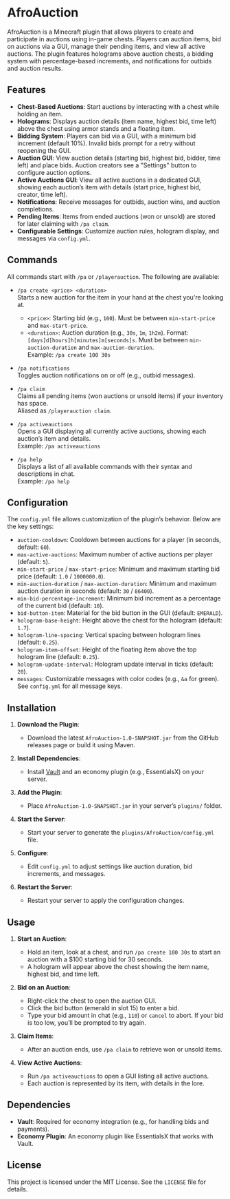 # AfroAuction

AfroAuction is a Minecraft plugin that allows players to create and participate in auctions using in-game chests. Players can auction items, bid on auctions via a GUI, manage their pending items, and view all active auctions. The plugin features holograms above auction chests, a bidding system with percentage-based increments, and notifications for outbids and auction results.

## Features

- **Chest-Based Auctions**: Start auctions by interacting with a chest while holding an item.
- **Holograms**: Displays auction details (item name, highest bid, time left) above the chest using armor stands and a floating item.
- **Bidding System**: Players can bid via a GUI, with a minimum bid increment (default 10%). Invalid bids prompt for a retry without reopening the GUI.
- **Auction GUI**: View auction details (starting bid, highest bid, bidder, time left) and place bids. Auction creators see a "Settings" button to configure auction options.
- **Active Auctions GUI**: View all active auctions in a dedicated GUI, showing each auction’s item with details (start price, highest bid, creator, time left).
- **Notifications**: Receive messages for outbids, auction wins, and auction completions.
- **Pending Items**: Items from ended auctions (won or unsold) are stored for later claiming with `/pa claim`.
- **Configurable Settings**: Customize auction rules, hologram display, and messages via `config.yml`.

## Commands

All commands start with `/pa` or `/playerauction`. The following are available:

- `/pa create <price> <duration>`  
  Starts a new auction for the item in your hand at the chest you're looking at.
    - `<price>`: Starting bid (e.g., `100`). Must be between `min-start-price` and `max-start-price`.
    - `<duration>`: Auction duration (e.g., `30s`, `1m`, `1h2m`). Format: `[days]d[hours]h[minutes]m[seconds]s`. Must be between `min-auction-duration` and `max-auction-duration`.  
      Example: `/pa create 100 30s`

- `/pa notifications`  
  Toggles auction notifications on or off (e.g., outbid messages).

- `/pa claim`  
  Claims all pending items (won auctions or unsold items) if your inventory has space.  
  Aliased as `/playerauction claim`.

- `/pa activeauctions`  
  Opens a GUI displaying all currently active auctions, showing each auction’s item and details.  
  Example: `/pa activeauctions`

- `/pa help`  
  Displays a list of all available commands with their syntax and descriptions in chat.  
  Example: `/pa help`

## Configuration

The `config.yml` file allows customization of the plugin’s behavior. Below are the key settings:

- `auction-cooldown`: Cooldown between auctions for a player (in seconds, default: `60`).
- `max-active-auctions`: Maximum number of active auctions per player (default: `5`).
- `min-start-price` / `max-start-price`: Minimum and maximum starting bid price (default: `1.0` / `1000000.0`).
- `min-auction-duration` / `max-auction-duration`: Minimum and maximum auction duration in seconds (default: `30` / `86400`).
- `min-bid-percentage-increment`: Minimum bid increment as a percentage of the current bid (default: `10`).
- `bid-button-item`: Material for the bid button in the GUI (default: `EMERALD`).
- `hologram-base-height`: Height above the chest for the hologram (default: `1.7`).
- `hologram-line-spacing`: Vertical spacing between hologram lines (default: `0.25`).
- `hologram-item-offset`: Height of the floating item above the top hologram line (default: `0.25`).
- `hologram-update-interval`: Hologram update interval in ticks (default: `20`).
- `messages`: Customizable messages with color codes (e.g., `&a` for green). See `config.yml` for all message keys.

## Installation

1. **Download the Plugin**:
    - Download the latest `AfroAuction-1.0-SNAPSHOT.jar` from the GitHub releases page or build it using Maven.

2. **Install Dependencies**:
    - Install [Vault](https://www.spigotmc.org/resources/vault.34315/) and an economy plugin (e.g., EssentialsX) on your server.

3. **Add the Plugin**:
    - Place `AfroAuction-1.0-SNAPSHOT.jar` in your server’s `plugins/` folder.

4. **Start the Server**:
    - Start your server to generate the `plugins/AfroAuction/config.yml` file.

5. **Configure**:
    - Edit `config.yml` to adjust settings like auction duration, bid increments, and messages.

6. **Restart the Server**:
    - Restart your server to apply the configuration changes.

## Usage

1. **Start an Auction**:
    - Hold an item, look at a chest, and run `/pa create 100 30s` to start an auction with a $100 starting bid for 30 seconds.
    - A hologram will appear above the chest showing the item name, highest bid, and time left.

2. **Bid on an Auction**:
    - Right-click the chest to open the auction GUI.
    - Click the bid button (emerald in slot 15) to enter a bid.
    - Type your bid amount in chat (e.g., `110`) or `cancel` to abort. If your bid is too low, you’ll be prompted to try again.

3. **Claim Items**:
    - After an auction ends, use `/pa claim` to retrieve won or unsold items.

4. **View Active Auctions**:
    - Run `/pa activeauctions` to open a GUI listing all active auctions.
    - Each auction is represented by its item, with details in the lore.

## Dependencies

- **Vault**: Required for economy integration (e.g., for handling bids and payments).
- **Economy Plugin**: An economy plugin like EssentialsX that works with Vault.

## License

This project is licensed under the MIT License. See the `LICENSE` file for details.